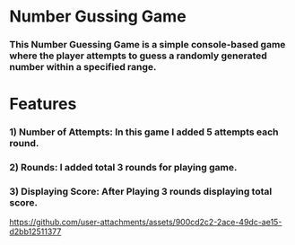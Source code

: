 # Number Gussing Game
### This Number Guessing Game is a simple console-based game where the player attempts to guess a randomly generated number within a specified range. 
# Features
### 1) Number of Attempts: In this game I added 5 attempts each round.
### 2) Rounds: I added total 3 rounds for playing game.
### 3) Displaying Score: After Playing 3 rounds displaying total score.

https://github.com/user-attachments/assets/900cd2c2-2ace-49dc-ae15-d2bb12511377
